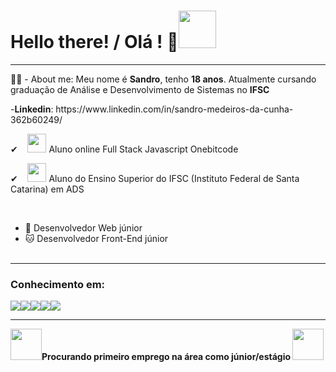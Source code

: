 <h1>Hello there! / Olá ! 🤖<img src="https://media0.giphy.com/media/KGMzZvWa5su2O5LCVR/giphy.gif?cid=6c09b952c4tyhm22a1wiatx00j3997ldr1ivm17vw50eze1m&rid=giphy.gif&ct=s" width="60px"></h1>
<hr>
<p>👨‍💻 - About me: Meu nome é <b>Sandro</b>, tenho <b>18 anos</b>. Atualmente cursando graduação de Análise e Desenvolvimento de Sistemas no <b>IFSC</b></p>
-<b>Linkedin</b>: https://www.linkedin.com/in/sandro-medeiros-da-cunha-362b60249/
<p>✔&nbsp&nbsp&nbsp&nbsp<a href="https://onebitcode.com/lp/"><img src='https://user-images.githubusercontent.com/93799829/186529573-91dd08a8-1cee-43d8-98a2-d09251710594.jpg' width="30px"></a> Aluno online Full Stack Javascript Onebitcode  </p>
<p>✔&nbsp&nbsp&nbsp&nbsp<a href="https://www.ifsc.edu.br"><img src='https://programassociaisbr.com.br/wp-content/uploads/2022/08/brasil-conta-com-instituto-federal-em-27-estados-atualmente-517abfda5b40f-300x250.png' width="30px"></a> Aluno do Ensino Superior do IFSC (Instituto Federal de Santa Catarina) em ADS </p>
<br>

- 🐉 Desenvolvedor Web júnior
- 🐱 Desenvolvedor Front-End júnior
<br><br>
<hr>

<h3>Conhecimento em: </h3>
<p><img src='https://img.shields.io/badge/HTML5-E34F26?style=for-the-badge&logo=html5&logoColor=white'><img src='https://img.shields.io/badge/CSS3-1572B6?style=for-the-badge&logo=css3&logoColor=white'><img src='https://img.shields.io/badge/Sass-CC6699?style=for-the-badge&logo=sass&logoColor=white'><img src='https://img.shields.io/badge/JavaScript-323330?style=for-the-badge&logo=javascript&logoColor=F7DF1E'><img src='https://img.shields.io/badge/Bootstrap-563D7C?style=for-the-badge&logo=bootstrap&logoColor=white'></p>
<hr> 

<p><img src='https://user-images.githubusercontent.com/93799829/186530211-5bb7c44e-ce67-4615-afb8-718007ff6cf9.gif' width="50px"><b>Procurando primeiro emprego na área como júnior/estágio </b><img src='https://user-images.githubusercontent.com/93799829/186530211-5bb7c44e-ce67-4615-afb8-718007ff6cf9.gif' width="50px"></p>

